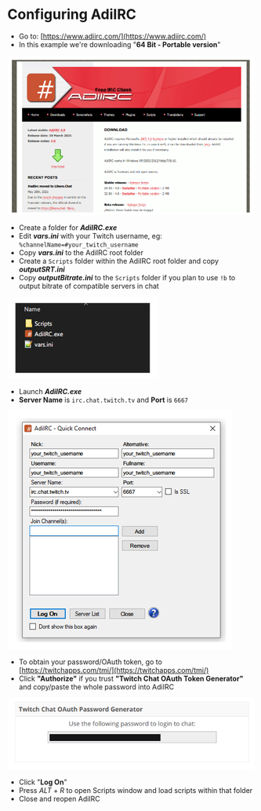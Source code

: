 Configuring AdiIRC
==================

- Go to: [https://www.adiirc.com/](https://www.adiirc.com/)
- In this example we're downloading "**64 Bit - Portable version**"

![guide_1](./guide_1.png)

- Create a folder for **_AdiIRC.exe_**
- Edit **_vars.ini_** with your Twitch username, eg: ```%channelName=#your_twitch_username```
- Copy **_vars.ini_** to the AdiIRC root folder
- Create a ```Scripts``` folder within the AdiIRC root folder and copy **_outputSRT.ini_**
- Copy **_outputBitrate.ini_** to the ```Scripts``` folder if you plan to use ```!b``` to output bitrate of compatible servers in chat

![guide_2](./guide_2.png)

- Launch **_AdiIRC.exe_**
- **Server Name** is ```irc.chat.twitch.tv``` and **Port** is ```6667```

![guide_3](./guide_3.png)

- To obtain your password/OAuth token, go to [https://twitchapps.com/tmi/](https://twitchapps.com/tmi/)
- Click **"Authorize"** if you trust **"Twitch Chat OAuth Token Generator"** and copy/paste the whole password into AdiIRC

![guide_4](./guide_4.png)

- Click "**Log On**"
- Press _ALT_ + _R_ to open Scripts window and load scripts within that folder
- Close and reopen AdiIRC
